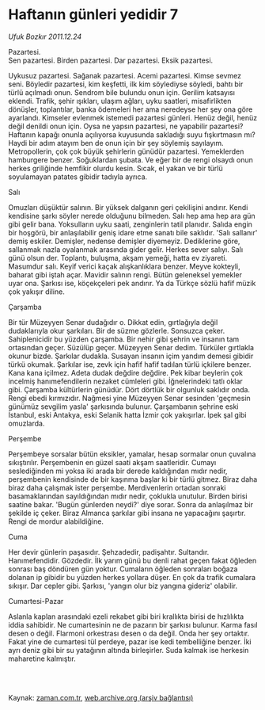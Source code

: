 # Haftanın günleri yedidir 7

*Ufuk Bozkır 2011.12.24*

<td class="columnist-detail">
<p>Pazartesi.<br/>Sen pazartesi. Birden pazartesi. Dar pazartesi. Eksik pazartesi.</p>
<p>
<div id="haberMetinDiv">
<p>Uykusuz pazartesi. Sağanak pazartesi. Acemi pazartesi. Kimse sevmez seni. Böyledir pazartesi, kim keşfetti, ilk kim söylediyse söyledi, bahtı bir türlü açılmadı onun. Sendrom bile bulundu onun için. Gerilim katsayısı eklendi. Trafik, şehir ışıkları, ulaşım ağları, uyku saatleri, misafirlikten dönüşler, toplantılar, banka ödemeleri her ama neredeyse her şey ona göre ayarlandı. Kimseler evlenmek istemedi pazartesi günleri. Henüz değil, henüz değil denildi onun için. Oysa ne yapsın pazartesi, ne yapabilir pazartesi? Haftanın kapağı onunla açılıyorsa kuyusunda sakladığı suyu fışkırtmasın mı? Haydi bir adım atayım ben de onun için bir şey söylemiş sayılayım. Metropollerin, çok çok büyük şehirlerin günüdür pazartesi. Yemeklerden hamburgere benzer. Soğuklardan şubata. Ve eğer bir de rengi olsaydı onun herkes griliğinde hemfikir olurdu kesin. Sıcak, el yakan ve bir türlü soyulamayan patates gibidir tadıyla ayrıca.
<p>Salı
<p>Omuzları düşüktür salının. Bir yüksek dalganın geri çekilişini andırır. Kendi kendisine şarkı söyler nerede olduğunu bilmeden. Salı hep ama hep ara gün gibi gelir bana. Yoksulların uyku saati, zenginlerin tatil planıdır. Salıda engin bir hoşgörü, bir anlaşılabilir geniş idare etme sanatı bile saklıdır. 'Salı sallanır' demiş eskiler. Demişler, nedense demişler diyemeyiz. Dediklerine göre, sallanmak nazla oyalanmak arasında gider gelir. Herkes sever salıyı. Salı günü olsun der. Toplantı, buluşma, akşam yemeği, hatta ev ziyareti. Masumdur salı. Keyif verici kaçak alışkanlıklara benzer. Meyve kokteyli, baharat gibi iştah açar. Mavidir salının rengi. Bütün geleneksel yemekler uyar ona. Şarkısı ise, köçekçeleri pek andırır. Ya da Türkçe sözlü hafif müzik çok yakışır diline.
<p>Çarşamba
<p>Bir tür Müzeyyen Senar dudağıdır o. Dikkat edin, gırtlağıyla değil dudaklarıyla okur şarkıları. Bir de süzme gözlerle. Sonsuzca çeker. Sahiplenicidir bu yüzden çarşamba. Bir nehir gibi şehrin ve insanın tam ortasından geçer. Süzülüp geçer. Müzeyyen Senar dedim. Türküler gırtlakla okunur bizde. Şarkılar dudakla. Susayan insanın içim yandım demesi gibidir türkü okumak. Şarkılar ise, zevk için hafif hafif tadılan türlü içkilere benzer. Kana kana içilmez. Adeta dudak değdire değdire. Pek kibar beylerin çok incelmiş hanımefendilerin nezaket cümleleri gibi. İğnelerindeki tatlı oklar gibi. Çarşamba kültürlerin günüdür. Dört dörtlük bir olgunluk saklıdır onda. Rengi ebedi kırmızıdır. Nağmesi yine Müzeyyen Senar sesinden 'geçmesin günümüz sevgilim yasla' şarkısında bulunur. Çarşambanın şehrine eski İstanbul, eski Antakya, eski Selanik hatta İzmir çok yakışırlar. İpek şal gibi omuzlarda.
<p>Perşembe
<p>Perşembeye sorsalar bütün eksikler, yamalar, hesap sormalar onun çuvalına sıkıştırılır. Perşembenin en güzel saati akşam saatleridir. Cumayı seslediğinden mi yoksa iki arada bir derede kaldığından mıdır nedir, perşembenin kendisinde de bir kaşınma başlar ki bir türlü gitmez. Biraz daha biraz daha çalışmak ister perşembe. Merdivenlerin ortadan sonraki basamaklarından sayıldığından mıdır nedir, çoklukla unutulur. Birden birisi saatine bakar. 'Bugün günlerden neydi?' diye sorar. Sonra da anlaşılmaz bir şekilde iç çeker. Biraz Almanca şarkılar gibi insana ne yapacağını şaşırtır. Rengi de mordur alabildiğine.
<p>Cuma
<p>Her devir günlerin paşasıdır. Şehzadedir, padişahtır. Sultandır. Hanımefendidir. Gözdedir. İlk yarım günü bu denli rahat geçen fakat öğleden sonrası baş döndüren gün yoktur. Cumaların öğleden sonraları boğaza dolanan ip gibidir bu yüzden herkes yollara düşer. En çok da trafik cumalara sıkışır. Dar cepler gibi. Şarkısı, 'yangın olur biz yangına gideriz' olabilir.
<p>Cumartesi-Pazar
<p>Aslanla kaplan arasındaki ezeli rekabet gibi biri krallıkta birisi de hızlılıkta iddia sahibidir. Ne cumartesinin ne de pazarın bir şarkısı bulunur. Karma fasıl desen o değil. Flarmoni orkestrası desen o da değil. Onda her şey ortaktır. Fakat yine de cumartesi tül perdeye, pazar ise kedi tembelliğine benzer. İki ayrı deniz gibi bir su yatağının altında birleşirler. Suda kalmak ise herkesin maharetine kalmıştır. </p></p></p></p></p></p></p></p></p></p></p></div>
</p>


<p><br>
		 </br></p></td>

Kaynak: [zaman.com.tr](http://zaman.com.tr/yazar.do?yazino=1218804), [web.archive.org (arşiv bağlantısı)](http://web.archive.org/web/20120114072545/http://www.zaman.com.tr:80/yazar.do?yazino=1218804)
